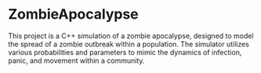# ZombieApocalypse

This project is a C++ simulation of a zombie apocalypse, designed to model the spread of a zombie outbreak within a population. The simulator utilizes various probabilities and parameters to mimic the dynamics of infection, panic, and movement within a community.